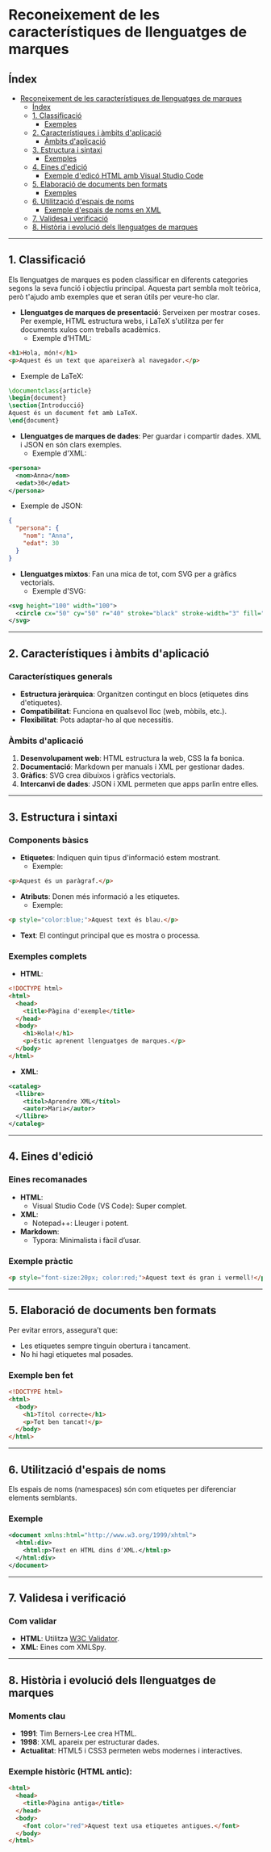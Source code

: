 # Reconeixement de les característiques de llenguatges de marques

## Índex

- [Reconeixement de les característiques de llenguatges de marques](#reconeixement-de-les-característiques-de-llenguatges-de-marques)
  - [Índex](#índex)
  - [1. Classificació](#1-classificació)
    - [Exemples](#exemples)
  - [2. Característiques i àmbits d'aplicació](#2-característiques-i-àmbits-daplicació)
    - [Àmbits d'aplicació](#àmbits-daplicació)
  - [3. Estructura i sintaxi](#3-estructura-i-sintaxi)
    - [Exemples](#exemples-1)
  - [4. Eines d'edició](#4-eines-dedició)
    - [Exemple d'edicó HTML amb Visual Studio Code](#exemple-dedicó-html-amb-visual-studio-code)
  - [5. Elaboració de documents ben formats](#5-elaboració-de-documents-ben-formats)
    - [Exemples](#exemples-2)
  - [6. Utilització d'espais de noms](#6-utilització-despais-de-noms)
    - [Exemple d'espais de noms en XML](#exemple-despais-de-noms-en-xml)
  - [7. Validesa i verificació](#7-validesa-i-verificació)
  - [8. Història i evolució dels llenguatges de marques](#8-història-i-evolució-dels-llenguatges-de-marques)

---

## 1. Classificació

Els llenguatges de marques es poden classificar en diferents categories segons la seva funció i objectiu principal. Aquesta part sembla molt teòrica, però t'ajudo amb exemples que et seran útils per veure-ho clar.

- **Llenguatges de marques de presentació**: Serveixen per mostrar coses. Per exemple, HTML estructura webs, i LaTeX s'utilitza per fer documents xulos com treballs acadèmics.
  - Exemple d'HTML:

```html
<h1>Hola, món!</h1>
<p>Aquest és un text que apareixerà al navegador.</p>
```

  - Exemple de LaTeX:

```latex
\documentclass{article}
\begin{document}
\section{Introducció}
Aquest és un document fet amb LaTeX.
\end{document}
```

- **Llenguatges de marques de dades**: Per guardar i compartir dades. XML i JSON en són clars exemples.
  - Exemple d'XML:

```xml
<persona>
  <nom>Anna</nom>
  <edat>30</edat>
</persona>
```

  - Exemple de JSON:

```json
{
  "persona": {
    "nom": "Anna",
    "edat": 30
  }
}
```

- **Llenguatges mixtos**: Fan una mica de tot, com SVG per a gràfics vectorials.
  - Exemple d'SVG:

```svg
<svg height="100" width="100">
  <circle cx="50" cy="50" r="40" stroke="black" stroke-width="3" fill="red" />
</svg>
```

---

## 2. Característiques i àmbits d'aplicació

### Característiques generals

- **Estructura jeràrquica**: Organitzen contingut en blocs (etiquetes dins d'etiquetes).
- **Compatibilitat**: Funciona en qualsevol lloc (web, mòbils, etc.).
- **Flexibilitat**: Pots adaptar-ho al que necessitis.

### Àmbits d'aplicació

1. **Desenvolupament web**: HTML estructura la web, CSS la fa bonica.
2. **Documentació**: Markdown per manuals i XML per gestionar dades.
3. **Gràfics**: SVG crea dibuixos i gràfics vectorials.
4. **Intercanvi de dades**: JSON i XML permeten que apps parlin entre elles.

---

## 3. Estructura i sintaxi

### Components bàsics

- **Etiquetes**: Indiquen quin tipus d'informació estem mostrant.
  - Exemple:

```html
<p>Aquest és un paràgraf.</p>
```

- **Atributs**: Donen més informació a les etiquetes.
  - Exemple:

```html
<p style="color:blue;">Aquest text és blau.</p>
```

- **Text**: El contingut principal que es mostra o processa.

### Exemples complets

- **HTML**:

```html
<!DOCTYPE html>
<html>
  <head>
    <title>Pàgina d'exemple</title>
  </head>
  <body>
    <h1>Hola!</h1>
    <p>Estic aprenent llenguatges de marques.</p>
  </body>
</html>
```

- **XML**:

```xml
<cataleg>
  <llibre>
    <títol>Aprendre XML</títol>
    <autor>Maria</autor>
  </llibre>
</cataleg>
```

---

## 4. Eines d'edició

### Eines recomanades

- **HTML**:
  - Visual Studio Code (VS Code): Super complet.
- **XML**:
  - Notepad++: Lleuger i potent.
- **Markdown**:
  - Typora: Minimalista i fàcil d’usar.

### Exemple pràctic

```html
<p style="font-size:20px; color:red;">Aquest text és gran i vermell!</p>
```

---

## 5. Elaboració de documents ben formats

Per evitar errors, assegura’t que:

- Les etiquetes sempre tinguin obertura i tancament.
- No hi hagi etiquetes mal posades.

### Exemple ben fet

```html
<!DOCTYPE html>
<html>
  <body>
    <h1>Títol correcte</h1>
    <p>Tot ben tancat!</p>
  </body>
</html>
```

---

## 6. Utilització d'espais de noms

Els espais de noms (namespaces) són com etiquetes per diferenciar elements semblants.

### Exemple

```xml
<document xmlns:html="http://www.w3.org/1999/xhtml">
  <html:div>
    <html:p>Text en HTML dins d'XML.</html:p>
  </html:div>
</document>
```

---

## 7. Validesa i verificació

### Com validar

- **HTML**: Utilitza [W3C Validator](https://validator.w3.org/).
- **XML**: Eines com XMLSpy.

---

## 8. Història i evolució dels llenguatges de marques

### Moments clau

- **1991**: Tim Berners-Lee crea HTML.
- **1998**: XML apareix per estructurar dades.
- **Actualitat**: HTML5 i CSS3 permeten webs modernes i interactives.

### Exemple històric (HTML antic):

```html
<html>
  <head>
    <title>Pàgina antiga</title>
  </head>
  <body>
    <font color="red">Aquest text usa etiquetes antigues.</font>
  </body>
</html>
```


